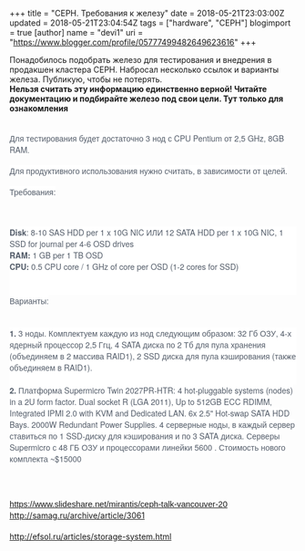 +++
title = "CEPH. Требования к железу"
date = 2018-05-21T23:03:00Z
updated = 2018-05-21T23:04:54Z
tags = ["hardware", "CEPH"]
blogimport = true 
[author]
	name = "devi1"
	uri = "https://www.blogger.com/profile/05777499482649623616"
+++

Понадобилось подобрать железо для тестирования и внедрения в продакшен кластера CEPH. Набросал несколько ссылок и варианты железа. Публикую, чтобы не потерять.<br /><b>Нельзя считать эту информацию единственно верной! Читайте документацию и подбирайте железо под свои цели. Тут только для ознакомления</b><br /><b><br /></b><b><br /></b><span style="background-color: white; color: #535c69; font-family: &quot;helvetica neue&quot; , &quot;helvetica&quot; , &quot;arial&quot; , sans-serif; font-size: 14px;">Для тестирования будет достаточно 3 нод с CPU Pentium от 2,5 GHz, 8GB RAM.</span><br /><br style="background-color: white; color: #535c69; font-family: &quot;Helvetica Neue&quot;, Helvetica, Arial, sans-serif; font-size: 14px;" /><span style="background-color: white; color: #535c69; font-family: &quot;helvetica neue&quot; , &quot;helvetica&quot; , &quot;arial&quot; , sans-serif; font-size: 14px;">Для продуктивного использования нужно считать, в зависимости от целей.</span><br /><br style="background-color: white; color: #535c69; font-family: &quot;Helvetica Neue&quot;, Helvetica, Arial, sans-serif; font-size: 14px;" /><span style="background-color: white; color: #535c69; font-family: &quot;helvetica neue&quot; , &quot;helvetica&quot; , &quot;arial&quot; , sans-serif; font-size: 14px;">Требования:</span><br /><span style="background-color: white; color: #535c69; font-family: &quot;helvetica neue&quot; , &quot;helvetica&quot; , &quot;arial&quot; , sans-serif; font-size: 14px;"><br /></span><br /><div style="background-color: white; color: #535c69; font-family: &quot;Helvetica Neue&quot;, Helvetica, Arial, sans-serif; font-size: 14px;"><b>Disk</b>: 8-10 SAS HDD per 1 x 10G NIC ИЛИ 12 SATA HDD per 1 x 10G NIC, 1 SSD for journal per 4-6 OSD drives</div><div style="background-color: white; color: #535c69; font-family: &quot;Helvetica Neue&quot;, Helvetica, Arial, sans-serif; font-size: 14px;"><b>RAM:</b> 1 GB per 1 TB OSD</div><div style="background-color: white; color: #535c69; font-family: &quot;Helvetica Neue&quot;, Helvetica, Arial, sans-serif; font-size: 14px;"><b>CPU:</b> 0.5 CPU core / 1 GHz of core per OSD (1-2 cores for SSD)</div><div style="background-color: white; color: #535c69; font-family: &quot;Helvetica Neue&quot;, Helvetica, Arial, sans-serif; font-size: 14px;"><br /></div><div style="background-color: white; color: #535c69; font-family: &quot;Helvetica Neue&quot;, Helvetica, Arial, sans-serif; font-size: 14px;"><br /></div><span style="background-color: white; color: #535c69; font-family: &quot;helvetica neue&quot; , &quot;helvetica&quot; , &quot;arial&quot; , sans-serif; font-size: 14px;">Варианты:</span><br /><span style="background-color: white; color: #535c69; font-family: &quot;helvetica neue&quot; , &quot;helvetica&quot; , &quot;arial&quot; , sans-serif; font-size: 14px;"><br /></span><br /><div style="background-color: white; color: #535c69; font-family: &quot;Helvetica Neue&quot;, Helvetica, Arial, sans-serif; font-size: 14px;"><b>1. </b>3 ноды. Комплектуем каждую из нод следующим образом: 32 Гб ОЗУ, 4-х ядерный процессор 2,5 Ггц, 4 SATA диска по 2 Тб для пула хранения (объединяем в 2 массива RAID1), 2 SSD диска для пула кэширования (также объединяем в RAID1).</div><div style="background-color: white; color: #535c69; font-family: &quot;Helvetica Neue&quot;, Helvetica, Arial, sans-serif; font-size: 14px;"><br /></div><span style="background-color: white; color: #535c69; font-family: &quot;helvetica neue&quot; , &quot;helvetica&quot; , &quot;arial&quot; , sans-serif; font-size: 14px;"><b>2.</b> Платформа Supermicro Twin 2027PR-HTR: 4 hot-pluggable systems (nodes) in a 2U form factor. Dual socket R (LGA 2011), Up to 512GB ECC RDIMM, Integrated IPMI 2.0 with KVM and Dedicated LAN. 6x 2.5" Hot-swap SATA HDD Bays. 2000W Redundant Power Supplies. 4 серверные ноды, в каждый сервер ставиться по 1 SSD-диску для кэширования и по 3 SATA диска. Серверы Supermicro с 48 ГБ ОЗУ и процессорами линейки 5600 . Стоимость нового комплекта ~$15000</span><br /><span style="background-color: white; color: #535c69; font-family: &quot;helvetica neue&quot; , &quot;helvetica&quot; , &quot;arial&quot; , sans-serif; font-size: 14px;"><br /></span><span style="background-color: white; color: #535c69; font-family: &quot;helvetica neue&quot; , &quot;helvetica&quot; , &quot;arial&quot; , sans-serif; font-size: 14px;"><br /></span><span style="background-color: white; color: #535c69; font-family: &quot;helvetica neue&quot; , &quot;helvetica&quot; , &quot;arial&quot; , sans-serif; font-size: 14px;"><br /></span><div dir="ltr" style="line-height: 1.38; margin-bottom: 0pt; margin-top: 0pt;"><span style="background-color: transparent; color: black; font-family: Arial; font-size: 11pt; font-style: normal; font-variant: normal; font-weight: 400; text-decoration: none; vertical-align: baseline; white-space: pre-wrap; white-space: pre;"><a href="https://www.slideshare.net/mirantis/ceph-talk-vancouver-20">https://www.slideshare.net/mirantis/ceph-talk-vancouver-20</a></span></div><div dir="ltr" style="line-height: 1.38; margin-bottom: 0pt; margin-top: 0pt;"><a href="http://samag.ru/archive/article/3061" style="text-decoration: none;"><span style="-webkit-text-decoration-skip: none; background-color: transparent; color: #1155cc; font-family: Arial; font-size: 11pt; font-style: normal; font-variant: normal; font-weight: 400; text-decoration-skip-ink: none; text-decoration: underline; vertical-align: baseline; white-space: pre-wrap; white-space: pre;">http://samag.ru/archive/article/3061</span></a></div><span style="background-color: white; color: #535c69; font-family: &quot;helvetica neue&quot; , &quot;helvetica&quot; , &quot;arial&quot; , sans-serif; font-size: 14px;"><span id="docs-internal-guid-0a19ebac-8673-2c1b-3f5b-2a40e7e74bc2"></span></span><br /><div dir="ltr" style="line-height: 1.38; margin-bottom: 0pt; margin-top: 0pt;"><a href="http://efsol.ru/articles/storage-system.html" style="text-decoration: none;"><span style="-webkit-text-decoration-skip: none; background-color: transparent; color: #1155cc; font-family: Arial; font-size: 11pt; font-style: normal; font-variant: normal; font-weight: 400; text-decoration-skip-ink: none; text-decoration: underline; vertical-align: baseline; white-space: pre-wrap; white-space: pre;">http://efsol.ru/articles/storage-system.html</span></a></div>
